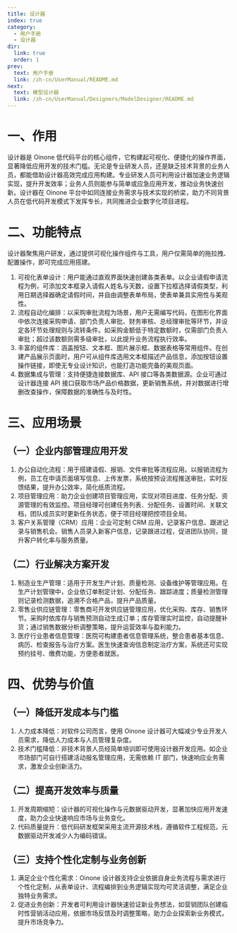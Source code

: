 ```yaml
---
title: 设计器
index: true
category:
  - 用户手册
  - 设计器
dir:
  link: true
  order: 1
prev:
  text: 用户手册
  link: /zh-cn/UserManual/README.md
next:
  text: 模型设计器
  link: /zh-cn/UserManual/Designers/ModelDesigner/README.md
---
```

# 一、作用
设计器是 Oinone 低代码平台的核心组件，它构建起可视化、便捷化的操作界面，显著降低应用开发的技术门槛。无论是专业研发人员，还是缺乏技术背景的业务人员，都能借助设计器高效完成应用构建。专业研发人员可利用设计器加速业务逻辑实现，提升开发效率；业务人员则能参与简单或应急应用开发，推动业务快速创新。设计器在 Oinone 平台中如同连接业务需求与技术实现的桥梁，助力不同背景人员在低代码开发模式下发挥专长，共同推进企业数字化项目进程。
# 二、功能特点
设计器聚焦用户研发，通过提供可视化操作组件与工具，用户仅需简单的拖拉拽、配置操作，即可完成应用搭建。
1. 可视化表单设计：用户能通过直观界面快速创建各类表单。以企业请假申请流程为例，可添加文本框录入请假人姓名与天数，设置下拉框选择请假类型，利用日期选择器确定请假时间，并自由调整表单布局，使表单兼具实用性与美观性。
2. 流程自动化编排：以采购审批流程为场景，用户无需编写代码，在图形化界面中依次连接采购申请、部门负责人审批、财务审核、总经理审批等环节，并设定各环节处理规则与流转条件。如采购金额低于特定数额时，仅需部门负责人审批；超过该数额则需多级审批，以此提升业务流程执行效率。
3. 丰富的组件库：涵盖按钮、文本框、图片展示框、数据表格等常用组件。在创建产品展示页面时，用户可从组件库选用文本框描述产品信息，添加按钮设置操作链接，即使无专业设计知识，也能打造功能完备的美观页面。
4. 数据集成与管理：支持便捷连接数据库、API 接口等各类数据源。企业可通过设计器连接 API 接口获取市场产品价格数据，更新销售系统，并对数据进行增删改查操作，保障数据的准确性与及时性。
# 三、应用场景
## （一）企业内部管理应用开发
1. 办公自动化流程：用于搭建请假、报销、文件审批等流程应用。以报销流程为例，员工在申请页面填写信息、上传发票，系统按预设流程推送审批，实时反馈结果，提升办公效率，简化纸质流程。
2. 项目管理应用：助力企业创建项目管理应用，实现对项目进度、任务分配、资源管理的有效监控。项目经理可创建任务列表、分配任务、设置时间、关联文档，团队成员实时更新任务状态，便于项目经理把控项目全局。
3. 客户关系管理（CRM）应用：企业可定制 CRM 应用，记录客户信息、跟进记录与销售机会。销售人员录入新客户信息，记录跟进过程，促进团队协同，提升客户转化率与服务质量。
## （二）行业解决方案开发
1. 制造业生产管理：适用于开发生产计划、质量检测、设备维护等管理应用。在生产计划管理中，企业依订单制定计划、分配任务、跟踪进度；质量检测管理则记录检测数据，追溯不合格产品，提升产品质量。
2. 零售业供应链管理：零售商可开发供应链管理应用，优化采购、库存、销售环节。采购时依库存与销售预测自动生成订单；库存管理实时监控，自动提醒补货；通过销售数据分析调整策略，提升运营效率与盈利能力。
3. 医疗行业患者信息管理：医院可构建患者信息管理系统，整合患者基本信息、病历、检查报告与治疗方案。医生快速查询信息制定治疗方案，系统还可实现预约挂号、缴费功能，方便患者就医。
# 四、优势与价值
## （一）降低开发成本与门槛
1. 人力成本降低：对软件公司而言，使用 Oinone 设计器可大幅减少专业开发人员需求，降低人力成本与人员管理复杂度。
2. 技术门槛降低：非技术背景人员经简单培训即可使用设计器开发应用。如企业市场部门可自行搭建活动报名管理应用，无需依赖 IT 部门，快速响应业务需求，激发企业创新活力。
## （二）提高开发效率与质量
1. 开发周期缩短：设计器的可视化操作与元数据驱动开发，显著加快应用开发速度，助力企业快速响应市场与业务变化。
2. 代码质量提升：低代码研发框架采用主流开源技术栈，遵循软件工程规范，元数据驱动开发减少人为编码错误。
## （三）支持个性化定制与业务创新
1. 满足企业个性化需求：Oinone 设计器支持企业依据自身业务流程与需求进行个性化定制，从表单设计、流程编排到业务逻辑实现均可灵活调整，满足企业独特业务需求。
2. 促进业务创新：开发者可利用设计器快速验证新业务想法，如营销团队创建临时性营销活动应用，依据市场反馈及时调整策略，助力企业探索新业务模式，提升市场竞争力。